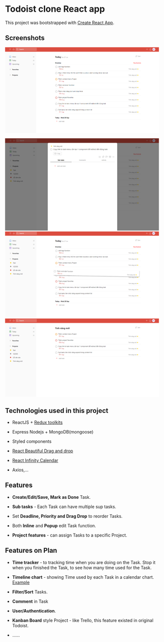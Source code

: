 # Todoist clone React app

This project was bootstrapped with [Create React App](https://github.com/facebook/create-react-app).

## Screenshots

![Today tasks](Screenshot_1.png "Today tasks")

![Edit task](Screenshot_2.png)
![Drag and drop task](Screenshot_3.png)
![Project tasks](Screenshot_4.png)

## Technologies used in this project

- ReactJS + [Redux toolkits](https://redux-toolkit.js.org/)

- Express Nodejs + MongoDB(mongoose)
- Styled components
- [React Beautiful Drag and drop](https://github.com/atlassian/react-beautiful-dnd)
- [React Infinity Calendar](https://github.com/clauderic/react-infinite-calendar)
- Axios,...

## Features

- **Create/Edit/Save, Mark as Done** Task.

- **Sub tasks** - Each Task can have multiple sup tasks.
- Set **Deadline, Priority and Drag Drop** to reorder Tasks.
- Both **Inline** and **Popup** edit Task function.
- **Project features** - can assign Tasks to a specific Project.

## Features on Plan

- **Time tracker** - to tracking time when you are doing on the Task. Stop it when you finished the Task, to see how many time used for the Task.
- **Timeline chart** - showing Time used by each Task in a calendar chart. [Example](https://files.planyway.com/common/powerup-store-project-roadmap.png)

- **Filter/Sort** Tasks.
- **Comment** in Task
- **User/Authentication**.
- **Kanban Board** style Project - like Trello, this feature existed in original Todoist.
- ......
